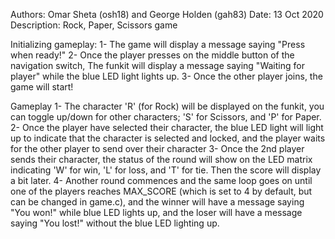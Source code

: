 Authors: Omar Sheta (osh18) and George Holden (gah83)
Date: 13 Oct 2020
Description: Rock, Paper, Scissors game

Initializing gameplay:
    1- The game will display a message saying "Press when ready!"
    2- Once the player presses on the middle button of the navigation switch,
       The funkit will display a message saying "Waiting for player" while
       the blue LED light lights up.
    3- Once the other player joins, the game will start!
    

Gameplay
    1- The character 'R' (for Rock) will be displayed on the funkit, you can 
       toggle up/down for other characters; 'S' for Scissors, and 'P' for Paper.
    2- Once the player have selected their character, the blue LED light 
       will light up to indicate that the character is selected and locked, and
       the player waits for the other player to send over their character
    3- Once the 2nd player sends their character, the status of the round will
       show on the LED matrix indicating 'W' for win, 'L' for loss, and 'T' for
       tie. Then the score will display a bit later.
    4- Another round commences and the same loop goes on until one of the players
       reaches MAX_SCORE (which is set to 4 by default, but can be changed in
       game.c), and the winner will have a message saying "You won!" while blue
       LED lights up, and the loser will have a message saying "You lost!" without
       the blue LED lighting up.